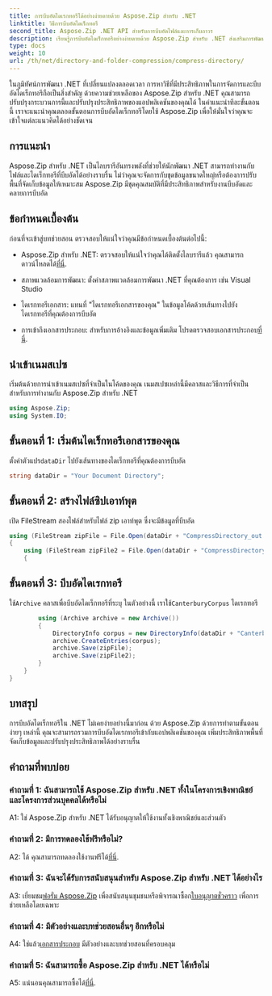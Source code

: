 ```yaml
---
title: การบีบอัดไดเรกทอรีได้อย่างง่ายดายด้วย Aspose.Zip สำหรับ .NET
linktitle: วิธีการบีบอัดไดเร็กทอรี
second_title: Aspose.Zip .NET API สำหรับการบีบอัดไฟล์และการเก็บถาวร
description: เรียนรู้การบีบอัดไดเร็กทอรีอย่างง่ายดายด้วย Aspose.Zip สำหรับ .NET ส่งเสริมการพัฒนา .NET ของคุณโดยการปรับพื้นที่จัดเก็บข้อมูลให้เหมาะสมอย่างมีประสิทธิภาพ
type: docs
weight: 10
url: /th/net/directory-and-folder-compression/compress-directory/
---
```

ในภูมิทัศน์การพัฒนา .NET ที่เปลี่ยนแปลงตลอดเวลา การหาวิธีที่มีประสิทธิภาพในการจัดการและบีบอัดไดเร็กทอรีถือเป็นสิ่งสำคัญ ด้วยความช่วยเหลือของ Aspose.Zip สำหรับ .NET คุณสามารถปรับปรุงกระบวนการนี้และปรับปรุงประสิทธิภาพของแอปพลิเคชันของคุณได้ ในคำแนะนำทีละขั้นตอนนี้ เราจะแนะนำคุณตลอดขั้นตอนการบีบอัดไดเร็กทอรีโดยใช้ Aspose.Zip เพื่อให้มั่นใจว่าคุณจะเข้าใจแต่ละแนวคิดได้อย่างชัดเจน

## การแนะนำ

Aspose.Zip สำหรับ .NET เป็นไลบรารีอันทรงพลังที่ช่วยให้นักพัฒนา .NET สามารถทำงานกับไฟล์และไดเร็กทอรีที่บีบอัดได้อย่างราบรื่น ไม่ว่าคุณจะจัดการกับชุดข้อมูลขนาดใหญ่หรือต้องการปรับพื้นที่จัดเก็บข้อมูลให้เหมาะสม Aspose.Zip มีชุดคุณสมบัติที่มีประสิทธิภาพสำหรับงานบีบอัดและคลายการบีบอัด

## ข้อกำหนดเบื้องต้น

ก่อนที่จะเข้าสู่บทช่วยสอน ตรวจสอบให้แน่ใจว่าคุณมีข้อกำหนดเบื้องต้นต่อไปนี้:

-  Aspose.Zip สำหรับ .NET: ตรวจสอบให้แน่ใจว่าคุณได้ติดตั้งไลบรารีแล้ว คุณสามารถดาวน์โหลดได้[ที่นี่](https://releases.aspose.com/zip/net/).

- สภาพแวดล้อมการพัฒนา: ตั้งค่าสภาพแวดล้อมการพัฒนา .NET ที่คุณต้องการ เช่น Visual Studio

- ไดเรกทอรีเอกสาร: แทนที่ "ไดเรกทอรีเอกสารของคุณ" ในข้อมูลโค้ดด้วยเส้นทางไปยังไดเรกทอรีที่คุณต้องการบีบอัด

-  การเข้าถึงเอกสารประกอบ: สำหรับการอ้างอิงและข้อมูลเพิ่มเติม โปรดตรวจสอบเอกสารประกอบ[ที่นี่](https://reference.aspose.com/zip/net/).

## นำเข้าเนมสเปซ

เริ่มต้นด้วยการนำเข้าเนมสเปซที่จำเป็นในโค้ดของคุณ เนมสเปซเหล่านี้มีคลาสและวิธีการที่จำเป็นสำหรับการทำงานกับ Aspose.Zip สำหรับ .NET

```csharp
using Aspose.Zip;
using System.IO;
```

## ขั้นตอนที่ 1: เริ่มต้นไดเร็กทอรีเอกสารของคุณ

 ตั้งค่าตัวแปร`dataDir` ไปยังเส้นทางของไดเร็กทอรีที่คุณต้องการบีบอัด

```csharp
string dataDir = "Your Document Directory";
```

## ขั้นตอนที่ 2: สร้างไฟล์ซิปเอาท์พุต

เปิด FileStream สองไฟล์สำหรับไฟล์ zip เอาท์พุต ซึ่งจะมีข้อมูลที่บีบอัด

```csharp
using (FileStream zipFile = File.Open(dataDir + "CompressDirectory_out.zip", FileMode.Create))
{
    using (FileStream zipFile2 = File.Open(dataDir + "CompressDirectory2_out.zip", FileMode.Create))
    {
```

## ขั้นตอนที่ 3: บีบอัดไดเรกทอรี

 ใช้`Archive` คลาสเพื่อบีบอัดไดเร็กทอรีที่ระบุ ในตัวอย่างนี้ เราใช้`CanterburyCorpus` ไดเรกทอรี

```csharp
        using (Archive archive = new Archive())
        {
            DirectoryInfo corpus = new DirectoryInfo(dataDir + "CanterburyCorpus");
            archive.CreateEntries(corpus);
            archive.Save(zipFile);
            archive.Save(zipFile2);
        }
    }
}
```

## บทสรุป

การบีบอัดไดเร็กทอรีใน .NET ไม่เคยง่ายอย่างนี้มาก่อน ด้วย Aspose.Zip ด้วยการทำตามขั้นตอนง่ายๆ เหล่านี้ คุณจะสามารถรวมการบีบอัดไดเรกทอรีเข้ากับแอปพลิเคชันของคุณ เพิ่มประสิทธิภาพพื้นที่จัดเก็บข้อมูลและปรับปรุงประสิทธิภาพได้อย่างราบรื่น

## คำถามที่พบบ่อย

### คำถามที่ 1: ฉันสามารถใช้ Aspose.Zip สำหรับ .NET ทั้งในโครงการเชิงพาณิชย์และโครงการส่วนบุคคลได้หรือไม่

A1: ใช่ Aspose.Zip สำหรับ .NET ได้รับอนุญาตให้ใช้งานทั้งเชิงพาณิชย์และส่วนตัว

### คำถามที่ 2: มีการทดลองใช้ฟรีหรือไม่?

 A2: ได้ คุณสามารถทดลองใช้งานฟรีได้[ที่นี่](https://releases.aspose.com/zip/net).

### คำถามที่ 3: ฉันจะได้รับการสนับสนุนสำหรับ Aspose.Zip สำหรับ .NET ได้อย่างไร

 A3: เยี่ยมชม[ฟอรั่ม Aspose.Zip](https://forum.aspose.com/c/zip/37) เพื่อสนับสนุนชุมชนหรือพิจารณาซื้อก[ใบอนุญาตชั่วคราว](https://purchase.aspose.com/temporary-license/) เพื่อการช่วยเหลือโดยเฉพาะ

### คำถามที่ 4: มีตัวอย่างและบทช่วยสอนอื่นๆ อีกหรือไม่

 A4: ใช่แล้ว[เอกสารประกอบ](https://reference.aspose.com/zip/net/) มีตัวอย่างและบทช่วยสอนที่ครอบคลุม

### คำถามที่ 5: ฉันสามารถซื้อ Aspose.Zip สำหรับ .NET ได้หรือไม่

 A5: แน่นอนคุณสามารถซื้อได้[ที่นี่](https://purchase.aspose.com/buy).